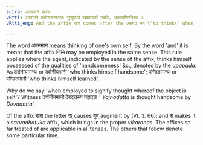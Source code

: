```yaml
---
sutra: आत्ममाने खश्च
vRtti: अत्ममाने वर्त्तमानान्मन्यतेः सुप्युपपदे खश्प्रत्ययो भवति, चकाराण्णिनिश्च ॥
vRtti_eng: And the affix खश् comes after the verb मन् \"to think\" when the word in composition with it is a word with a case-affix, and when it is employed to signify thought, whereof the object is self (the sense of the affix being \"thinking himself as such\").

---
```

The word आत्ममान means thinking of one's own self. By the word 'and' it is meant that the affix णिनि may be employed in the same sense. This rule applies where the agent, indicated by the sense of the affix, thinks himself possessed of the qualities of 'handsomeness' &c., denoted by the _upapada_. As दर्शनीयम्मन्यः or दर्शनीयमानी 'who thinks himself handsome'; पण्डितम्मन्यः or पण्डितमानी 'who thinks himself learned'.

Why do we say 'when employed to signify thought whereof the object is self'? Witness दर्शनीयमानी देवदत्तस्य यज्ञदत्तः ' _Yajnadatta_ is thought handsome by _Devadatta_'.

Of the affix खश् the letter ख् causes मुम् augment by (VI. 3. 66); and श् makes it a _sarvadhatuka_ affix, which brings in the proper _vikaranas_. The affixes so far treated of are applicable in all tenses. The others that follow denote some particular time.